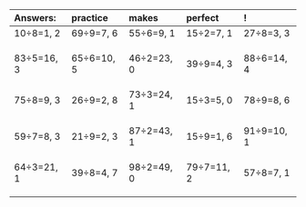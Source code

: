 | Answers: | practice | makes | perfect | ! |
| :--- | :--- | :--- | :--- | :--- |
| 10÷8=1, 2 | 69÷9=7, 6 | 55÷6=9, 1 | 15÷2=7, 1 | 27÷8=3, 3 | 
|   |   |   |   |   | 
|   |   |   |   |   | 
|   |   |   |   |   | 
| 83÷5=16, 3 | 65÷6=10, 5 | 46÷2=23, 0 | 39÷9=4, 3 | 88÷6=14, 4 | 
|   |   |   |   |   | 
|   |   |   |   |   | 
|   |   |   |   |   | 
| 75÷8=9, 3 | 26÷9=2, 8 | 73÷3=24, 1 | 15÷3=5, 0 | 78÷9=8, 6 | 
|   |   |   |   |   | 
|   |   |   |   |   | 
|   |   |   |   |   | 
| 59÷7=8, 3 | 21÷9=2, 3 | 87÷2=43, 1 | 15÷9=1, 6 | 91÷9=10, 1 | 
|   |   |   |   |   | 
|   |   |   |   |   | 
|   |   |   |   |   | 
| 64÷3=21, 1 | 39÷8=4, 7 | 98÷2=49, 0 | 79÷7=11, 2 | 57÷8=7, 1 | 
|   |   |   |   |   | 
|   |   |   |   |   | 
|   |   |   |   |   | 
